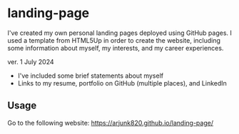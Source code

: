 # landing-page
I've created my own personal landing pages deployed using GitHub pages. I used a template from HTML5Up in order to create the website, including some information about myself, my interests, and my career experiences.

ver. 1 July 2024
- I've included some brief statements about myself
- Links to my resume, portfolio on GitHub (multiple places), and LinkedIn

## Usage
Go to the following website: https://arjunk820.github.io/landing-page/
